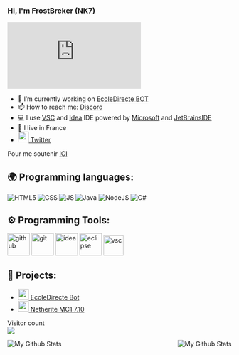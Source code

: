 ### Hi, I'm FrostBreker (NK7)

[![discord](https://discord.com/api/guilds/845653406541676565/widget.json)](https://discord.gg/QHqYVuBpF4)



- 🔭 I’m currently working on [EcoleDirecte BOT](https://ecole-directe-site.herokuapp.com/)
- 📫 How to reach me: [Discord](https://discord.gg/QHqYVuBpF4)
- 💻 I use [VSC](https://code.visualstudio.com/) and [Idea](https://www.jetbrains.com/fr-fr/idea/) IDE powered by [Microsoft](https://visualstudio.microsoft.com/fr/) and [JetBrainsIDE](https://www.jetbrains.com/fr-fr/)
- 🥖 I live in France
- [<img src="https://zupimages.net/up/19/34/5qd1.png" width="24"/> Twitter](https://twitter.com/FrostBreker)

Pour me soutenir [ICI](https://www.paypal.com/paypalme/frostbrekerdev)


## 🌍 Programming languages:
<p>
  <img alt="HTML5" src="https://img.shields.io/badge/-HTML5-E34F26?style=flat-square&logo=html5&logoColor=white" />
  <img alt="CSS" src="https://img.shields.io/badge/-CSS-00A6FF?style=flat-square&logo=css3&logoColor=white" />
  <img alt="JS" src="https://img.shields.io/badge/-Javascript-FFEE00?style=flat-square&logo=javascript&logoColor=black" />
  <img alt="Java" src="https://img.shields.io/badge/-Java-EA770A?style=flat-square&logo=&logoColor=lightblueg" />
  <img alt="NodeJS" src="https://img.shields.io/badge/-NodeJS-43853D?style=flat-square&logo=Node.js&logoColor=white" />
  <img alt="C#" src="https://img.shields.io/badge/-CSharp-B900FF?style=flat-radius&logo=&logoColor=lightblueg" />
  
</p>

## ⚙️ Programming Tools:
<p>
  <img alt="github" width="50px" src="https://raw.githubusercontent.com/coderjojo/coderjojo/master/img/github.svg"/>
    <img alt="git" width="50px" src="https://upload.wikimedia.org/wikipedia/commons/thumb/3/3f/Git_icon.svg/97px-Git_icon.svg.png"/ >
  <img alt="idea" width="50px" src="https://zupimages.net/up/21/20/5wyw.png"/>
    <img alt="eclipse" width="50px" src="https://zupimages.net/up/21/20/j81o.png"/>
    <img alt="vsc" width="45px" src="https://zupimages.net/up/21/07/wp8q.png"/>
</p>
  
## 🚩 Projects:
- [<img src="https://zupimages.net/up/21/20/npla.png" width="24"/> EcoleDirecte Bot](https://github.com/FrostBreker/EDBot)
- [<img src="https://zupimages.net/up/21/20/x2gt.png" width="24"/> Netherite MC1.7.10](https://github.com/FrostBreker/Netherite-1.7.10)


<p align="left"> 
  Visitor count<br>
  <img src="https://profile-counter.glitch.me/FrostBreker/count.svg" />
</p>
<img align="left" alt="My Github Stats" src="https://my-card-stats.vercel.app/api/top-langs/?username=FrostBreker&layout=compact" />
<img align="right" alt="My Github Stats" src="https://my-card-stats.vercel.app/api?username=FrostBreker&show_icons=true&hide_border=true" />
